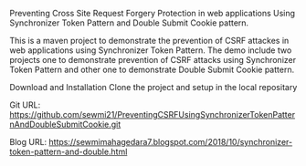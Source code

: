 Preventing Cross Site Request Forgery Protection in web applications Using Synchronizer Token Pattern and Double Submit Cookie pattern.

This is a maven project to demonstrate the prevention of CSRF attackes in web applications using Synchronizer Token Pattern. 
The demo include two projects one to demonstrate prevention of CSRF attacks using Synchronizer Token Pattern and other one to demonstrate Double Submit Cookie pattern.

Download and Installation
Clone the project and setup in the local repositary

Git URL:
https://github.com/sewmi21/PreventingCSRFUsingSynchronizerTokenPatternAndDoubleSubmitCookie.git

Blog URL:
https://sewmimahagedara7.blogspot.com/2018/10/synchronizer-token-pattern-and-double.html

